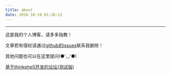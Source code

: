 ```yaml
---
title: about
date: 2018-10-19 01:26:13
---
```


---

这是我的个人博客，请多多指教！

文章若有侵权请通过[github的issues](https://github.com/LoongKo/LoongKo.github.io/issues)联系我删除！

其他问题也可以在这里提问(●'◡'●)

[基于thinkphp5开发的论坛(测试版)](http://loongko.gz01.bdysite.com/lss/public/)

<img src="" id="mryj">
<script type="text/javascript">
  function getNowFormatDate() {
    var date = new Date();
    var seperator1 = "-";
    var year = date.getFullYear();
    var month = date.getMonth() + 1;
    var strDate = date.getDate();
    if (month >= 1 && month <= 9) {
        month = "0" + month;
    }
    if (strDate >= 0 && strDate <= 9) {
        strDate = "0" + strDate;
    }
    var currentdate = year + seperator1 + month + seperator1 + strDate;
    return currentdate;
  }
  document.getElementById("mryj").setAttribute("src","http://cdn.iciba.com//web//news//longweibo//imag//"+getNowFormatDate()+".jpg");
</script>